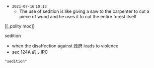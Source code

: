 - `2021-07-16`  `10:13`
	- The use of sedition is like giving a saw to the carpenter to cut a piece of wood and he uses it to cut the entire forest itself

[[_polity moc]]

sedition
- when the disaffection against 政府 leads to violence
- sec 124A 的 د IPC

```query
"sedition"
```